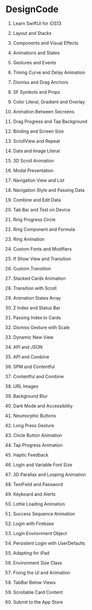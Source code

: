 # DesignCode

1. Learn SwiftUI for iOS13
2. Layout and Stacks
3. Components and Visual Effects
4. Animations and States
5. Gestures and Events
6. Timing Curve and Delay Animation
7. Dismiss and Drag Anchors
8. SF Symbols and Props
9. Color Literal, Gradient and Overlay
10. Animation Between Secreens
11. Drag Progress and Tap Background
12. Binding and Screen Size
13. ScrollView and Repeat
14. Data and Image Literal
15. 3D Scroll Animation
16. Modal Presentation
17. Navigation View and List
18. Navigation Style and Passing Data
19. Combine and Edit Data
20. Tab Bar and Test on Device

21. Ring Progress Circle
22. Ring Component and Formula
23. Ring Animation
24. Custom Fonts and Modifiers
25. If Show View and Transition
26. Custom Transition
27. Stacked Cards Animation
28. Transition with Scroll
29. Animation States Array
30. Z Index and Status Bar
31. Passing Index to Cards
32. Dismiss Gesture with Scale
33. Dynamic New View
34. API and JSON
35. API and Combine
36. SPM and Contentful
37. Contentful and Combine
38. URL Images
39. Background Blur
40. Dark Mode and Accessibility

41. Neumorphic Buttons
42. Long Press Gesture
43. Circle Button Animation
44. Tap Progress Animation
45. Haptic Feedback
46. Login and Variable Font Size
47. 3D Parallax and Looping Animation
48. TextField and Password
49. Keyboard and Alerts
50. Lottie Loading Animation
51. Success Sequence Animation
52. Login with Firebase
53. Login Environment Object
54. Persistent Login with UserDefaults
55. Adapting for iPad
56. Environment Size Class
57. Fixing the UI and Animation
58. TabBar Below Views
59. Scrollable Card Content
60. Submit to the App Store
